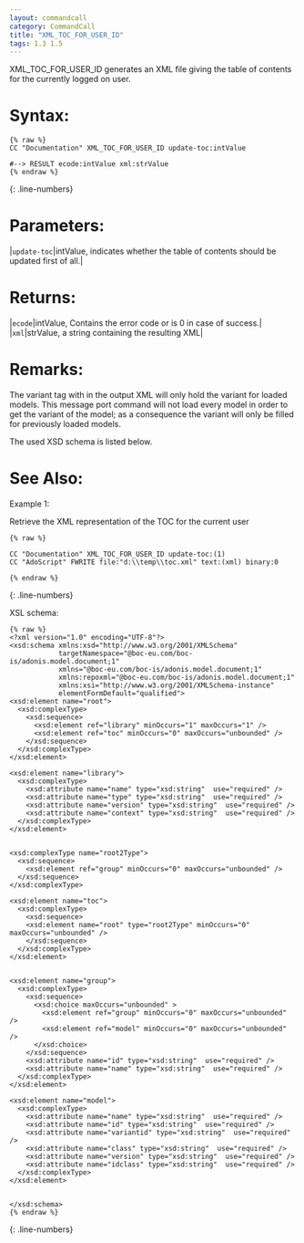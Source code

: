 ```yaml
---
layout: commandcall
category: CommandCall
title: "XML_TOC_FOR_USER_ID"
tags: 1.3 1.5
---
```


XML_TOC_FOR_USER_ID generates an XML file giving the table of contents for the currently logged on user.

# Syntax:  

```adoscript
{% raw %}
CC "Documentation" XML_TOC_FOR_USER_ID update-toc:intValue

#--> RESULT ecode:intValue xml:strValue
{% endraw %}
```
{: .line-numbers}

# Parameters:  

|`update-toc`|intValue, indicates whether the table of contents should be updated first of all.|

# Returns:  

|`ecode`|intValue, Contains the error code or is 0 in case of success.|
|`xml`|strValue, a string containing the resulting XML|

# Remarks:

The variant tag with in the output XML will only hold the variant for loaded models. This message port command will not load every model in order to get the variant of the model; as a consequence the variant will only be filled for previously loaded models.

The used XSD schema is listed below.

# See Also:  



Example 1:

Retrieve the XML representation of the TOC for the current user  
```adoscript
{% raw %}

CC "Documentation" XML_TOC_FOR_USER_ID update-toc:(1)
CC "AdoScript" FWRITE file:"d:\\temp\\toc.xml" text:(xml) binary:0

{% endraw %}
```
{: .line-numbers}

XSL schema:

```adoscript
{% raw %}
<?xml version="1.0" encoding="UTF-8"?>
<xsd:schema xmlns:xsd="http://www.w3.org/2001/XMLSchema"
            targetNamespace="@boc-eu.com/boc-is/adonis.model.document;1"
            xmlns="@boc-eu.com/boc-is/adonis.model.document;1"
            xmlns:repoxml="@boc-eu.com/boc-is/adonis.model.document;1"
            xmlns:xsi="http://www.w3.org/2001/XMLSchema-instance"
            elementFormDefault="qualified">
<xsd:element name="root">
  <xsd:complexType>
    <xsd:sequence>
      <xsd:element ref="library" minOccurs="1" maxOccurs="1" />
      <xsd:element ref="toc" minOccurs="0" maxOccurs="unbounded" />
    </xsd:sequence>
  </xsd:complexType>
</xsd:element>

<xsd:element name="library">
  <xsd:complexType>
    <xsd:attribute name="name" type="xsd:string"  use="required" />
    <xsd:attribute name="type" type="xsd:string"  use="required" />
    <xsd:attribute name="version" type="xsd:string"  use="required" />
    <xsd:attribute name="context" type="xsd:string"  use="required" />
  </xsd:complexType>
</xsd:element>


<xsd:complexType name="root2Type">
  <xsd:sequence>
    <xsd:element ref="group" minOccurs="0" maxOccurs="unbounded" />
  </xsd:sequence>
</xsd:complexType>

<xsd:element name="toc">
  <xsd:complexType>
    <xsd:sequence>
	<xsd:element name="root" type="root2Type" minOccurs="0" maxOccurs="unbounded" />
    </xsd:sequence>
  </xsd:complexType>
</xsd:element>


<xsd:element name="group">
  <xsd:complexType>
    <xsd:sequence>
      <xsd:choice maxOccurs="unbounded" >
        <xsd:element ref="group" minOccurs="0" maxOccurs="unbounded" />
        <xsd:element ref="model" minOccurs="0" maxOccurs="unbounded" />
      </xsd:choice>
    </xsd:sequence>
    <xsd:attribute name="id" type="xsd:string"  use="required" />
    <xsd:attribute name="name" type="xsd:string"  use="required" />
  </xsd:complexType>
</xsd:element>

<xsd:element name="model">
  <xsd:complexType>
    <xsd:attribute name="name" type="xsd:string"  use="required" />
    <xsd:attribute name="id" type="xsd:string"  use="required" />
    <xsd:attribute name="variantid" type="xsd:string"  use="required" />
    <xsd:attribute name="class" type="xsd:string"  use="required" />
    <xsd:attribute name="version" type="xsd:string"  use="required" />
    <xsd:attribute name="idclass" type="xsd:string"  use="required" />
  </xsd:complexType>
</xsd:element>


</xsd:schema>
{% endraw %}
```
{: .line-numbers}

